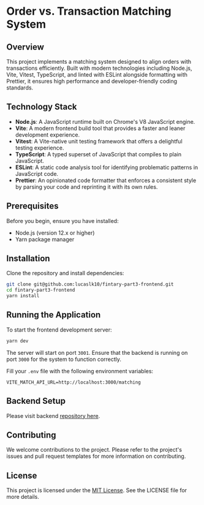 # Order vs. Transaction Matching System

## Overview

This project implements a matching system designed to align orders with transactions efficiently. Built with modern technologies including Node.js, Vite, Vitest, TypeScript, and linted with ESLint alongside formatting with Prettier, it ensures high performance and developer-friendly coding standards.

## Technology Stack

- **Node.js**: A JavaScript runtime built on Chrome's V8 JavaScript engine.
- **Vite**: A modern frontend build tool that provides a faster and leaner development experience.
- **Vitest**: A Vite-native unit testing framework that offers a delightful testing experience.
- **TypeScript**: A typed superset of JavaScript that compiles to plain JavaScript.
- **ESLint**: A static code analysis tool for identifying problematic patterns in JavaScript code.
- **Prettier**: An opinionated code formatter that enforces a consistent style by parsing your code and reprinting it with its own rules.

## Prerequisites

Before you begin, ensure you have installed:

- Node.js (version 12.x or higher)
- Yarn package manager

## Installation

Clone the repository and install dependencies:

```bash
git clone git@github.com:lucaslk10/fintary-part3-frontend.git
cd fintary-part3-frontend
yarn install
```

## Running the Application

To start the frontend development server:

```bash
yarn dev
```

The server will start on port `3001`. Ensure that the backend is running on port `3000` for the system to function correctly.

Fill your `.env` file with the following environment variables:

```env
VITE_MATCH_API_URL=http://localhost:3000/matching
```

## Backend Setup

Please visit backend [repository here](https://github.com/lucaslk10/fintary-part-3-backend).

## Contributing

We welcome contributions to the project. Please refer to the project's issues and pull request templates for more information on contributing.

## License

This project is licensed under the [MIT License](LICENSE). See the LICENSE file for more details.
